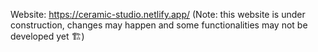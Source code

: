 Website: https://ceramic-studio.netlify.app/
(Note: this website is under construction, changes may happen and some functionalities may not be developed yet 🏗️)
